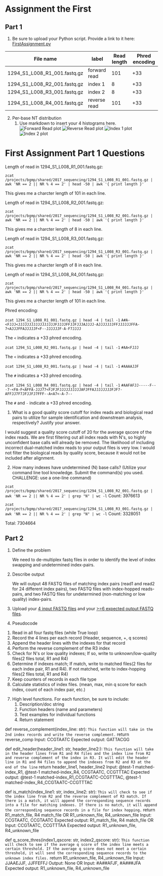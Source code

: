 # Assignment the First

## Part 1
1. Be sure to upload your Python script. Provide a link to it here: [FirstAssignment.py](FirstAssignment.py)

| File name | label | Read length | Phred encoding |
|---|---|---|---|
| 1294_S1_L008_R1_001.fastq.gz | forward read | 101 | +33 |
| 1294_S1_L008_R2_001.fastq.gz | index 1 | 8 | +33 |
| 1294_S1_L008_R3_001.fastq.gz | index 2 | 8 | +33 |
| 1294_S1_L008_R4_001.fastq.gz | reverse read | 101 | +33 |

2. Per-base NT distribution
    1. Use markdown to insert your 4 histograms here.
    ![Forward Read plot](./ForwardRead.png)
    ![Reverse Read plot](./ReverseRead.png)
    ![Index 1 plot](./Index1.png)
    ![Index 2 plot](./Index2.png)
    


# First Assignment Part 1 Questions
Length of read in 1294_S1_L008_R1_001.fastq.gz:

```zcat /projects/bgmp/shared/2017_sequencing/1294_S1_L008_R1_001.fastq.gz | awk 'NR == 2 || NR % 4 == 2' | head -50 | awk '{ print length }'```

This gives me a charcter length of 101 in each line.


Length of read in 1294_S1_L008_R2_001.fastq.gz:

```zcat /projects/bgmp/shared/2017_sequencing/1294_S1_L008_R2_001.fastq.gz | awk 'NR == 2 || NR % 4 == 2' | head -50 | awk '{ print length }'```

This gives me a charcter length of 8 in each line.


Length of read in 1294_S1_L008_R3_001.fastq.gz:


```zcat /projects/bgmp/shared/2017_sequencing/1294_S1_L008_R3_001.fastq.gz | awk 'NR == 2 || NR % 4 == 2' | head -50 | awk '{ print length }'```

This gives me a charcter length of 8 in each line.


Length of read in 1294_S1_L008_R4_001.fastq.gz:

```zcat /projects/bgmp/shared/2017_sequencing/1294_S1_L008_R4_001.fastq.gz | awk 'NR == 2 || NR % 4 == 2' | head -50 | awk '{ print length }'```

This gives me a charcter length of 101 in each line.


Phred encoding:

```zcat 1294_S1_L008_R1_001.fastq.gz | head -4 | tail -1```
```A#A-<FJJJ<JJJJJJJJJJJJJJJJJFJJJJFFJJFJJJAJJJJ-AJJJJJJJFFJJJJJJFFA-7<AJJJFFAJJJJJF<F--JJJJJJF-A-F7JJJJ```

The ```<``` indicates a +33 phred encoding.


```zcat 1294_S1_L008_R2_001.fastq.gz | head -4 | tail -1```
```#AA<FJJJ```

The ```<``` indicates a +33 phred encoding.


```zcat 1294_S1_L008_R3_001.fastq.gz | head -4 | tail -1```
```#AAAAJJF```

The ```#``` indicates a +33 phred encoding.


```zcat 1294_S1_L008_R4_001.fastq.gz | head -4 | tail -1```
```#AAFAFJJ-----F---7-<FA-F<AFFA-JJJ77<FJFJFJJJJJJJJJJAFJFFAJJJJJJJJFJF7-AFFJJ7F7JFJJFJ7FFF--A<A7<-A-7--```

The ```#``` and ```-``` indicate a +33 phred encoding.

1. What is a good quality score cutoff for index reads and biological read pairs to utilize for sample identification and downstream analysis, respectively? Justify your answer.

I would suggest a quality score cutoff of 20 for the average qscore of the index reads. We are first filtering out all index reads with N's, so highly unconfident base calls will already be removed. The likelihood of including incorrect dual-matched index reads to your output files is very low. I would not filter the biological reads by quality score, because it would not be included after alignment. 

2. How many indexes have undetermined (N) base calls? (Utilize your command line tool knowledge. Submit the command(s) you used. CHALLENGE: use a one-line command)


```zcat /projects/bgmp/shared/2017_sequencing/1294_S1_L008_R2_001.fastq.gz | awk 'NR == 2 || NR % 4 == 2' | grep "N" | wc -l```
Count: 3976613

```zcat /projects/bgmp/shared/2017_sequencing/1294_S1_L008_R3_001.fastq.gz | awk 'NR == 2 || NR % 4 == 2' | grep "N" | wc -l```
Count: 3328051

Total: 7304664



## Part 2
1. Define the problem
    
    We need to de-multiplex fastq files in order to identify the level of index swapping and undetermined index-pairs.
   
3. Describe output

    We will output 48 FASTQ files of matching index pairs (read1 and read2 for 24 different index pairs), two FASTQ files with index-hopped reads-pairs, and two FASTQ files for undetermined (non-matching or low quality) index-pairs.
   
5. Upload your [4 input FASTQ files](../TEST-input_FASTQ) and your [>=6 expected output FASTQ files](../TEST-output_FASTQ).

6. Pseudocode

1) Read in all four fastq files (while True loop)
2) Record the 4 lines per each record (Header, sequence, +, q scores)
3) Append the header lines with the indexes for that record
4) Perform the reverse complement of the R3 index
5) Check for N's or low quality indexes; If so, write to unknown/low-quality files(2 files total, R1 and R4)
6) Determine if indexes match; If match, write to matched files(2 files for each index pair, R1 and R4). If not matched, write to index-hopping files(2 files total, R1 and R4)
7) Keep counters of records in each file type
8) Calculate statistics of index files. (mean, max, min q score for each index, count of each index pair, etc.)


7. High level functions. For each function, be sure to include:
    1. Description/doc string
    2. Function headers (name and parameters)
    3. Test examples for individual functions
    4. Return statement


def reverse_complement(index_line: str):
    ```This function will take in the 2nd index records and write the reverse complement.```
    return reverse_comp
Input: CCGTAATC
Expected output: GATTACGG



def edit_header(header_line1: str, header_line2:):
    ```This function will take in the header lines from R1 and R4 files and the index line from R2 and reverse complement of the index in R3. It will edit the header line in R1 and R4 files to append the indexes from R2 and R3 at the end of the line```
    return header_line1, header_line2
 Input: @test-1 matched-index_R1, @test-1 matched-index_R4, CCGTAATC, CCGTTTAC
Expected output: @test-1 matched-index_R1_CCGTAATC-CCGTTTAC, @test-1 matched-index_R4_CCGTAATC-CCGTTTAC



def is_match(index_line1: str, index_line2: str):
    ```This will check to see if the index line from R2 and the reverse complement of R3 match. If there is a match, it will append the corresponding sequence records into a file for matching indexes. If there is no match, it will append the corresponding sequence records in a file for index hopping.``` 
    return R1_match_file, R4 match_file OR R1_unknown_file, R4_unknown_file
Input: CCGTAATC, CCGTAATC
Expected output: R1_match_file, R4 match_file
OR
Input: CCGTAATC, CCGTTTAA
Expected output: R1_unknown_file, R4_unknown_file


def q_score_thres(index1_qscore: str, index2_qscore: str):
    ```This function will check to see if the average q score of the index line meets a certain threshold. If the average q score does not meet a certain threshold, it will send the corresponding sequence records to the unknown index files.```
    return R1_unknown_file, R4_unknown_file
Input: JJAAEJJF, JJFFEFFJ
Output: None
OR
Input: #A##AFJF, #A###JFA
Expected output: R1_unknown_file, R4_unknown_file

